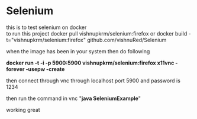 Selenium
========

this is to test selenium on docker  
to run this project 
docker pull vishnupkrm/selenium:firefox
or 
docker build -t="vishnupkrm/selenium:firefox" github.com/vishnuRed/Selenium

when the image has been in your system then do following 

<b>docker run -t -i -p 5900:5900 vishnupkrm/selenium:firefox  x11vnc -forever -usepw -create</b>

then connect through vnc
through localhost  port 5900
and password is 1234

then run the command in vnc "<b>java SeleniumExample</b>"

working great 

